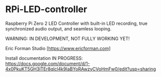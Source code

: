# RPi-LED-controller
Raspberry Pi Zero 2 LED Controller with built-in LED recording, true synchronized audio output, and seamless looping.

WARNING: IN DEVELOPMENT, NOT FULLY WORKING YET!

Eric Forman Studio [https://www.ericforman.com]

Install documentation IN PROGRESS: https://docs.google.com/document/d/1-4x0PkuKT5GH3lTEr8qlcl4k9IaBYoRAwzyCVoHmFw0/edit?usp=sharing

